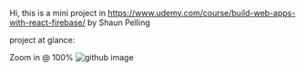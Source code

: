 Hi, this is a mini project in https://www.udemy.com/course/build-web-apps-with-react-firebase/ by Shaun Pelling

project at glance:

Zoom in @ 100%
![github image](https://github.com/laushiju/tripago/blob/main/public/screenshots/view1.PNG?raw=true)
